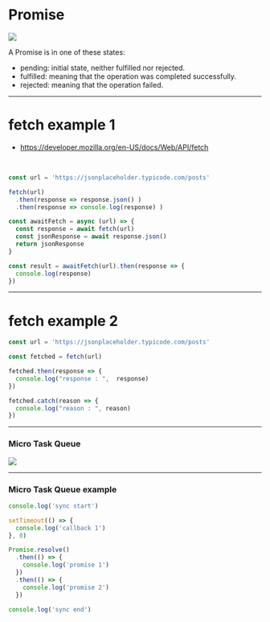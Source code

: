 # Promise

![](/images/Promise/1.png)


A Promise is in one of these states:

- pending: initial state, neither fulfilled nor rejected.
- fulfilled: meaning that the operation was completed successfully.
- rejected: meaning that the operation failed.


---

# fetch example 1

- https://developer.mozilla.org/en-US/docs/Web/API/fetch

<br>

```javascript
const url = 'https://jsonplaceholder.typicode.com/posts'

fetch(url)
  .then(response => response.json() )
  .then(response => console.log(response) )

const awaitFetch = async (url) => {
  const response = await fetch(url)
  const jsonResponse = await response.json()
  return jsonResponse
}

const result = awaitFetch(url).then(response => {
  console.log(response)
})
```

---

# fetch example 2 

```javascript
const url = 'https://jsonplaceholder.typicode.com/posts'

const fetched = fetch(url)

fetched.then(response => {
  console.log("response : ",  response)
})

fetched.catch(reason => {
  console.log("reason : ", reason)
})
```

---

### Micro Task Queue

<img src="/images/micro-task-queue.gif" style="max-height: 450px;">

---

### Micro Task Queue example

```javascript
console.log('sync start')

setTimeout(() => {
  console.log('callback 1')
}, 0)

Promise.resolve()
  .then(() => {
    console.log('promise 1')
  })
  .then(() => {
    console.log('promise 2')
  })

console.log('sync end')
```
